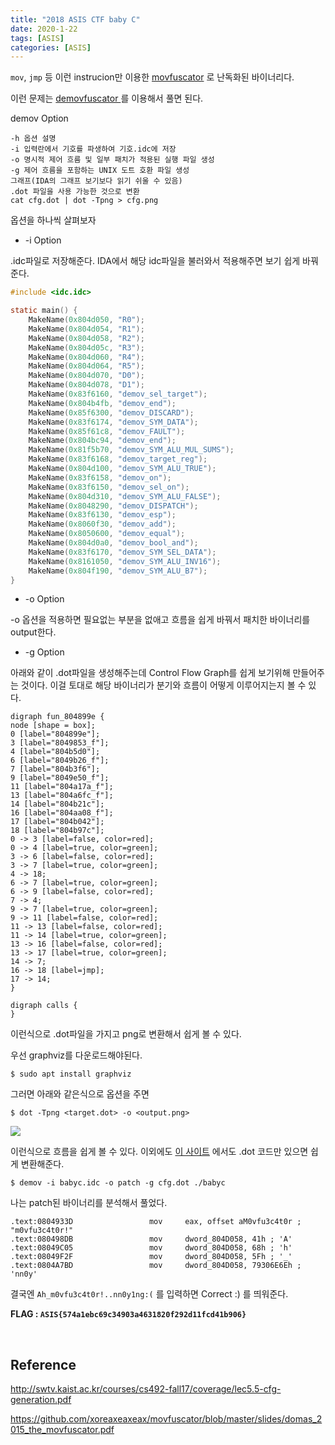 ```yaml
---
title: "2018 ASIS CTF baby C"
date: 2020-1-22
tags: [ASIS]
categories: [ASIS]
---
```


`mov`, `jmp` 등 이런 instrucion만 이용한 [movfuscator](https://github.com/xoreaxeaxeax/movfuscator) 로 난독화된 바이너리다. 

이런 문제는 [demovfuscator ](https://github.com/kirschju/demovfuscator)를 이용해서 풀면 된다.

demov Option

```
-h 옵션 설명
-i 입력란에서 기호를 파생하여 기호.idc에 저장
-o 명시적 제어 흐름 및 일부 패치가 적용된 실행 파일 생성
-g 제어 흐름을 포함하는 UNIX 도트 호환 파일 생성
그래프(IDA의 그래프 보기보다 읽기 쉬울 수 있음)
.dot 파일을 사용 가능한 것으로 변환
cat cfg.dot | dot -Tpng > cfg.png
```

옵션을 하나씩 살펴보자

* -i Option

.idc파일로 저장해준다. IDA에서 해당 idc파일을 불러와서 적용해주면 보기 쉽게 바꿔준다.

```c
#include <idc.idc>

static main() {
	MakeName(0x804d050, "R0");
	MakeName(0x804d054, "R1");
	MakeName(0x804d058, "R2");
	MakeName(0x804d05c, "R3");
	MakeName(0x804d060, "R4");
	MakeName(0x804d064, "R5");
	MakeName(0x804d070, "D0");
	MakeName(0x804d078, "D1");
	MakeName(0x83f6160, "demov_sel_target");
	MakeName(0x804b4fb, "demov_end");
	MakeName(0x85f6300, "demov_DISCARD");
	MakeName(0x83f6174, "demov_SYM_DATA");
	MakeName(0x85f61c8, "demov_FAULT");
	MakeName(0x804bc94, "demov_end");
	MakeName(0x81f5b70, "demov_SYM_ALU_MUL_SUMS");
	MakeName(0x83f6168, "demov_target_reg");
	MakeName(0x804d100, "demov_SYM_ALU_TRUE");
	MakeName(0x83f6158, "demov_on");
	MakeName(0x83f6150, "demov_sel_on");
	MakeName(0x804d310, "demov_SYM_ALU_FALSE");
	MakeName(0x8048290, "demov_DISPATCH");
	MakeName(0x83f6130, "demov_esp");
	MakeName(0x8060f30, "demov_add");
	MakeName(0x8050600, "demov_equal");
	MakeName(0x804d0a0, "demov_bool_and");
	MakeName(0x83f6170, "demov_SYM_SEL_DATA");
	MakeName(0x8161050, "demov_SYM_ALU_INV16");
	MakeName(0x804f190, "demov_SYM_ALU_B7");
}
```

* -o Option

-o 옵션을 적용하면 필요없는 부분을 없애고 흐름을 쉽게 바꿔서 패치한 바이너리를 output한다.

* -g Option

아래와 같이 .dot파일을 생성해주는데 Control Flow Graph를 쉽게 보기위해 만들어주는 것이다. 이걸 토대로 해당 바이너리가 분기와 흐름이 어떻게 이루어지는지 볼 수 있다.

```
digraph fun_804899e {
node [shape = box];
0 [label="804899e"];
3 [label="8049853_f"];
4 [label="804b5d0"];
6 [label="8049b26_f"];
7 [label="804b3f6"];
9 [label="8049e50_f"];
11 [label="804a17a_f"];
13 [label="804a6fc_f"];
14 [label="804b21c"];
16 [label="804aa08_f"];
17 [label="804b042"];
18 [label="804b97c"];
0 -> 3 [label=false, color=red];
0 -> 4 [label=true, color=green];
3 -> 6 [label=false, color=red];
3 -> 7 [label=true, color=green];
4 -> 18;
6 -> 7 [label=true, color=green];
6 -> 9 [label=false, color=red];
7 -> 4;
9 -> 7 [label=true, color=green];
9 -> 11 [label=false, color=red];
11 -> 13 [label=false, color=red];
11 -> 14 [label=true, color=green];
13 -> 16 [label=false, color=red];
13 -> 17 [label=true, color=green];
14 -> 7;
16 -> 18 [label=jmp];
17 -> 14;
}

digraph calls {
}
```

이런식으로 .dot파일을 가지고 png로 변환해서 쉽게 볼 수 있다.

우선 graphviz를 다운로드해야된다. 

```
$ sudo apt install graphviz
```

그러면 아래와 같은식으로 옵션을 주면 

```
$ dot -Tpng <target.dot> -o <output.png>
```

![](https://user-images.githubusercontent.com/32904385/72902234-73fed980-3d6e-11ea-9208-a9cee84488ed.png)

이런식으로 흐름을 쉽게 볼 수 있다. 이외에도 [이 사이트](http://www.webgraphviz.com/) 에서도 .dot 코드만 있으면 쉽게 변환해준다.

```
$ demov -i babyc.idc -o patch -g cfg.dot ./babyc
```

나는 patch된 바이너리를 분석해서 풀었다.

```
.text:0804933D                 mov     eax, offset aM0vfu3c4t0r ; "m0vfu3c4t0r!"
.text:080498DB                 mov     dword_804D058, 41h ; 'A'
.text:08049C05                 mov     dword_804D058, 68h ; 'h'
.text:08049F2F                 mov     dword_804D058, 5Fh ; '_'
.text:0804A7BD                 mov     dword_804D058, 79306E6Eh ; 'nn0y'
```

결국엔 `Ah_m0vfu3c4t0r!..nn0y1ng:(` 를 입력하면 Correct :) 를 띄워준다.

**FLAG : `ASIS{574a1ebc69c34903a4631820f292d11fcd41b906}`**

<br />

## Reference

http://swtv.kaist.ac.kr/courses/cs492-fall17/coverage/lec5.5-cfg-generation.pdf

https://github.com/xoreaxeaxeax/movfuscator/blob/master/slides/domas_2015_the_movfuscator.pdf